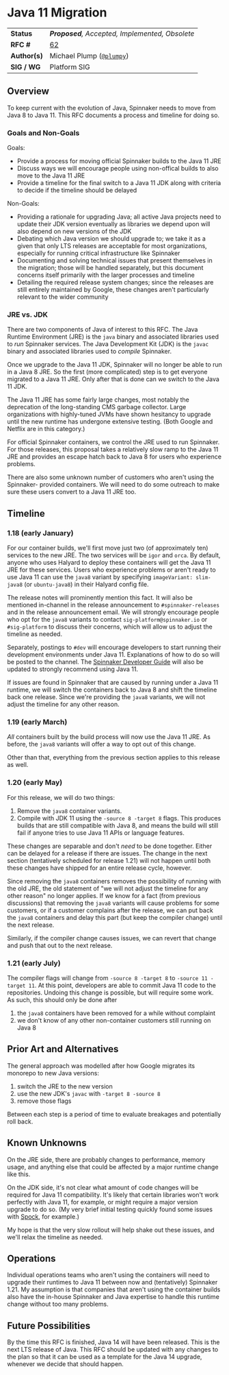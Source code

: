 # Java 11 Migration

| | |
|-|-|
| **Status**     | _**Proposed**, Accepted, Implemented, Obsolete_ |
| **RFC #**      | [62](https://github.com/spinnaker/community/pull/62) |
| **Author(s)**  | Michael Plump ([`@plumpy`](https://github.com/plumpy)) |
| **SIG / WG**   | Platform SIG |

## Overview

To keep current with the evolution of Java, Spinnaker needs to move from Java 8
to Java 11. This RFC documents a process and timeline for doing so.

### Goals and Non-Goals

Goals:

*   Provide a process for moving official Spinnaker builds to the Java 11 JRE
*   Discuss ways we will encourage people using non-offical builds to also move
    to the Java 11 JRE
*   Provide a timeline for the final switch to a Java 11 JDK along with criteria
    to decide if the timeline should be delayed

Non-Goals:

*   Providing a rationale for upgrading Java; all active Java projects need to
    update their JDK version eventually as libraries we depend upon will also
    depend on new versions of the JDK
*   Debating which Java version we should upgrade to; we take it as a given that
    only LTS releases are acceptable for most organizations, especially for
    running critical infrastructure like Spinnaker
*   Documenting and solving technical issues that present themselves in the
    migration; those will be handled separately, but this document concerns
    itself primarily with the larger processes and timeline
*   Detailing the required release system changes; since the releases are still
    entirely maintained by Google, these changes aren't particularly relevant to
    the wider community

### JRE vs. JDK

There are two components of Java of interest to this RFC. The Java Runtime
Environment (JRE) is the `java` binary and associated libraries used to _run_
Spinnaker services. The Java Development Kit (JDK) is the `javac` binary and
associated libraries used to _compile_ Spinnaker.

Once we upgrade to the Java 11 JDK, Spinnaker will no longer be able to run in a
Java 8 JRE. So the first (more complicated) step is to get everyone migrated to
a Java 11 JRE. Only after that is done can we switch to the Java 11 JDK.

The Java 11 JRE has some fairly large changes, most notably the deprecation of
the long-standing CMS garbage collector. Large organizations with highly-tuned
JVMs have shown hesitancy to upgrade until the new runtime has undergone
extensive testing. (Both Google and Netflix are in this category.)

For official Spinnaker containers, we control the JRE used to run Spinnaker. For
those releases, this proposal takes a relatively slow ramp to the Java 11 JRE
and provides an escape hatch back to Java 8 for users who experience problems.

There are also some unknown number of customers who aren't using the Spinnaker-
provided containers. We will need to do some outreach to make sure these users
convert to a Java 11 JRE too.

## Timeline

### 1.18 (early January)

For our container builds, we'll first move just two (of approximately ten)
services to the new JRE. The two services will be `igor` and `orca`. By
default, anyone who uses Halyard to deploy these containers will get the Java 11
JRE for these services. Users who experience problems or aren't ready to use
Java 11 can use the `java8` variant by specifying `imageVariant: slim-java8` (or
`ubuntu-java8`) in their Halyard config file.

The release notes will prominently mention this fact. It will also be mentioned
in-channel in the release announcement to `#spinnaker-releases` and in the
release announcement email. We will strongly encourage people who opt for the
`java8` variants to contact `sig-platform@spinnaker.io` or `#sig-platform` to
discuss their concerns, which will allow us to adjust the timeline as needed.

Separately, postings to `#dev` will encourage developers to start running their
development environments under Java 11. Explanations of how to do so will be
posted to the channel. The [Spinnaker Developer
Guide](https://www.spinnaker.io/guides/developer/getting-set-up/) will also be
updated to strongly recommend using Java 11.

If issues are found in Spinnaker that are caused by running under a Java 11
runtime, we will switch the containers back to Java 8 and shift the timeline
back one release. Since we're providing the `java8` variants, we will not adjust
the timeline for any other reason.

### 1.19 (early March)

_All_ containers built by the build process will now use the Java 11 JRE. As
before, the `java8` variants will offer a way to opt out of this change.

Other than that, everything from the previous section applies to this release as
well.

### 1.20 (early May)

For this release, we will do two things:

1.  Remove the `java8` container variants.
2.  Compile with JDK 11 using the `-source 8 -target 8` flags. This produces
    builds that are still compatible with Java 8, and means the build will still
    fail if anyone tries to use Java 11 APIs or language features.

These changes are separable and don't _need_ to be done together. Either can be
delayed for a release if there are issues. The change in the next section
(tentatively scheduled for release 1.21) will not happen until both these
changes have shipped for an entire release cycle, however.

Since removing the `java8` containers removes the possibility of running with
the old JRE, the old statement of "we will not adjust the timeline for any other
reason" no longer applies. If we know for a fact (from previous discussions)
that removing the `java8` variants will cause problems for some customers, or if
a customer complains after the release, we can put back the `java8` containers
and delay this part (but keep the compiler change) until the next release.

Similarly, if the compiler change causes issues, we can revert that change and
push that out to the next release.

### 1.21 (early July)

The compiler flags will change from `-source 8 -target 8` to `-source 11 -target
11`. At this point, developers are able to commit Java 11 code to the
repositories. Undoing this change is possible, but will require some work. As
such, this should only be done after

1.  the `java8` containers have been removed for a while without complaint
2.  we don't know of any other non-container customers still running on Java 8

## Prior Art and Alternatives

The general approach was modelled after how Google migrates its monorepo to new
Java versions:

1.  switch the JRE to the new version
2.  use the new JDK's `javac` with `-target 8 -source 8`
3.  remove those flags

Between each step is a period of time to evaluate breakages and potentially roll
back.

## Known Unknowns

On the JRE side, there are probably changes to performance, memory usage, and
anything else that could be affected by a major runtime change like this.

On the JDK side, it's not clear what amount of code changes will be required for
Java 11 compatibility. It's likely that certain libraries won't work perfectly
with Java 11, for example, or might require a major version upgrade to do so.
(My very brief initial testing quickly found some issues with
[Spock](http://spockframework.org/), for example.)

My hope is that the very slow rollout will help shake out these issues, and
we'll relax the timeline as needed.

## Operations

Individual operations teams who aren't using the containers will need to upgrade
their runtimes to Java 11 between now and (tentatively) Spinnaker 1.21. My
assumption is that companies that aren't using the container builds also have
the in-house Spinnaker and Java expertise to handle this runtime change without
too many problems.

## Future Possibilities

By the time this RFC is finished, Java 14 will have been released. This is the
next LTS release of Java. This RFC should be updated with any changes to the
plan so that it can be used as a template for the Java 14 upgrade, whenever we
decide that should happen.
